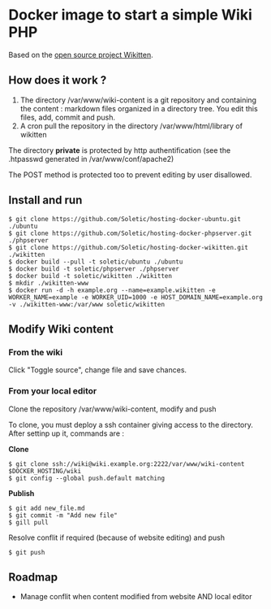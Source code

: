 # Docker image to start a simple Wiki PHP

Based on the [open source project Wikitten](https://github.com/victorstanciu/Wikitten).

## How does it work ?

1. The directory /var/www/wiki-content is a git repository and containing the content : markdown files organized in a directory tree. You edit this files, add, commit and push.
2. A cron pull the repository in the directory /var/www/html/library of wikitten

The directory **private** is protected by http authentification (see the .htpasswd generated in /var/www/conf/apache2)

The POST method is protected too to prevent editing by user disallowed.

## Install and run

```
$ git clone https://github.com/Soletic/hosting-docker-ubuntu.git ./ubuntu
$ git clone https://github.com/Soletic/hosting-docker-phpserver.git ./phpserver
$ git clone https://github.com/Soletic/hosting-docker-wikitten.git ./wikitten
$ docker build --pull -t soletic/ubuntu ./ubuntu
$ docker build -t soletic/phpserver ./phpserver
$ docker build -t soletic/wikitten ./wikitten
$ mkdir ./wikitten-www
$ docker run -d -h example.org --name=example.wikitten -e WORKER_NAME=example -e WORKER_UID=1000 -e HOST_DOMAIN_NAME=example.org -v ./wikitten-www:/var/www soletic/wikitten
```

## Modify Wiki content

### From the wiki

Click "Toggle source", change file and save chances.

### From your local editor

Clone the repository /var/www/wiki-content, modify and push

To clone, you must deploy a ssh container giving access to the directory. After settinp up it, commands are : 

**Clone**

```
$ git clone ssh://wiki@wiki.example.org:2222/var/www/wiki-content $DOCKER_HOSTING/wiki
$ git config --global push.default matching
```

**Publish**

```
$ git add new_file.md
$ git commit -m "Add new file"
$ gill pull
```

Resolve conflit if required (because of website editing) and push

```
$ git push
```

## Roadmap

* Manage conflit when content modified from website AND local editor
